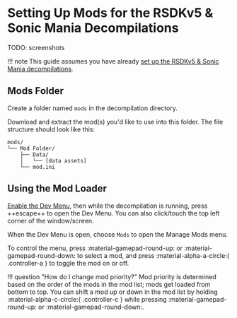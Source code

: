 # Setting Up Mods for the RSDKv5 & Sonic Mania Decompilations

TODO: screenshots

!!! note
    This guide assumes you have already [set up the RSDKv5 & Sonic Mania decompilations](Setup.md).

## Mods Folder

Create a folder named `mods` in the decompilation directory.

Download and extract the mod(s) you'd like to use into this folder. The file structure should look like this:
```
mods/
└── Mod Folder/
    ├── Data/
    │   └── [data assets]
    └── mod.ini
```

## Using the Mod Loader

[Enable the Dev Menu](TODO), then while the decompilation is running, press ++escape++ to open the Dev Menu. You can also click/touch the top left corner of the window/screen.

When the Dev Menu is open, choose `Mods` to open the Manage Mods menu.

To control the menu, press :material-gamepad-round-up: or :material-gamepad-round-down: to select a mod, and press :material-alpha-a-circle:{ .controller-a } to toggle the mod on or off.

!!! question "How do I change mod priority?"
    Mod priority is determined based on the order of the mods in the mod list; mods get loaded from bottom to top. You can shift a mod up or down in the mod list by holding :material-alpha-c-circle:{ .controller-c } while pressing :material-gamepad-round-up: or :material-gamepad-round-down:.